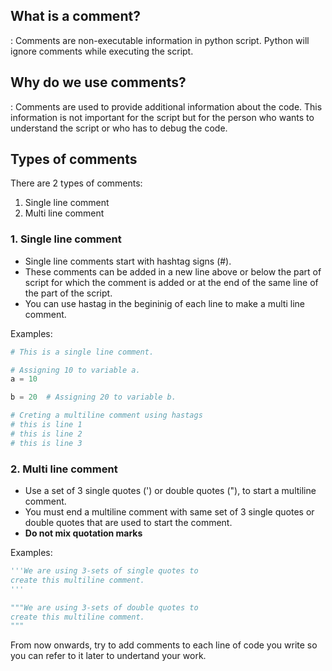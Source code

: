 ## What is a comment?
:   Comments are non-executable information in python script. Python will ignore comments while executing the script.


## Why do we use comments?
:   Comments are used to provide additional information about the code. This information is not important for the script but for the person who wants to understand the script or who has to debug the code. 

## Types of comments

There are 2 types of comments:
1. Single line comment
2. Multi line comment

### 1. Single line comment
- Single line comments start with hashtag signs (#).
- These comments can be added in a new line above or below the part of script for which the comment is added or at the end of the same line of the part of the script. 
- You can use hastag in the begininig of each line to make a multi line comment.


Examples:

```python
# This is a single line comment.

# Assigning 10 to variable a. 
a = 10

b = 20  # Assigning 20 to variable b.

# Creting a multiline comment using hastags
# this is line 1
# this is line 2
# this is line 3
```

### 2. Multi line comment
- Use a set of 3 single quotes (') or double quotes ("), to start a multiline comment.
- You must end a multiline comment with same set of 3 single quotes or double quotes that are used to start the comment. 
- **Do not mix quotation marks**

Examples:

```python
'''We are using 3-sets of single quotes to
create this multiline comment.
'''

"""We are using 3-sets of double quotes to
create this multiline comment.
"""
```

From now onwards, try to add comments to each line of code you write so you can refer to it later to undertand your work. 